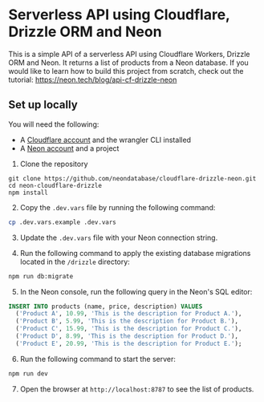 # Serverless API using Cloudflare, Drizzle ORM and Neon

This is a simple API of a serverless API using Cloudflare Workers, Drizzle ORM and Neon. It returns a list of products from a Neon database. If you would like to learn how to build this project from scratch, check out the tutorial: https://neon.tech/blog/api-cf-drizzle-neon

## Set up locally

You will need the following:

- A [Cloudflare account](https://dash.cloudflare.com) and the wrangler CLI installed
- A [Neon account](https://console.neon.tech) and a project

1. Clone the repository

```
git clone https://github.com/neondatabase/cloudflare-drizzle-neon.git
cd neon-cloudflare-drizzle
npm install
```

2. Copy the `.dev.vars` file by running the following command:

```bash
cp .dev.vars.example .dev.vars
```

3. Update the `.dev.vars` file with your Neon connection string.

4. Run the following command to apply the existing database migrations located in the `/drizzle` directory:

```bash
npm run db:migrate
```

5. In the Neon console, run the following query in the Neon's SQL editor:

```sql
INSERT INTO products (name, price, description) VALUES
  ('Product A', 10.99, 'This is the description for Product A.'),
  ('Product B', 5.99, 'This is the description for Product B.'),
  ('Product C', 15.99, 'This is the description for Product C.'),
  ('Product D', 8.99, 'This is the description for Product D.'),
  ('Product E', 20.99, 'This is the description for Product E.');
```

6. Run the following command to start the server:

```bash
npm run dev
```

7. Open the browser at `http://localhost:8787` to see the list of products.
